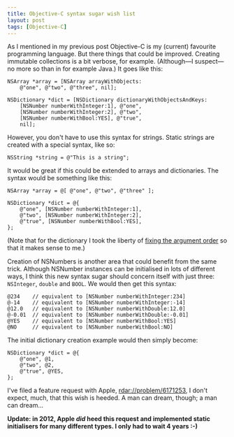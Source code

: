```yaml
---
title: Objective-C syntax sugar wish list
layout: post
tags: [Objective-C]
---
```


As I mentioned in my previous post Objective-C is my (current) favourite
programming language. But there things that could be improved. Creating
immutable collections is a bit verbose, for example. (Although&mdash;I
suspect&mdash;no more so than in for example Java.) It goes like this:

    NSArray *array = [NSArray arrayWithObjects:
        @"one", @"two", @"three", nil];

    NSDictionary *dict = [NSDictionary dictionaryWithObjectsAndKeys:
        [NSNumber numberWithInteger:1], @"one",
        [NSNumber numberWithInteger:2], @"two",
        [NSNumber numberWithBool:YES], @"true",
        nil];

However, you don't have to use this syntax for strings. Static strings are
created with a special syntax, like so:

    NSString *string = @"This is a string";

It would be great if this could be extended to arrays and dictionaries. The
syntax would be something like this:

    NSArray *array = @[ @"one", @"two", @"three" ];

    NSDictionary *dict = @{
        @"one", [NSNumber numberWithInteger:1],
        @"two", [NSNumber numberWithInteger:2],
        @"true", [NSNumber numberWithBool:YES],
    };

(Note that for the dictionary I took the liberty of [fixing the argument order](/articles/2008/objective-c-feature-request.html) so that it makes sense to me.)

Creation of NSNumbers is another area that could benefit from the same
trick. Although NSNumber instances can be initialised in lots of different
ways, I think this new syntax sugar should concern itself with just three:
`NSInteger`, `double` and `BOOL`. We would
then get this syntax:

    @234    // equivalent to [NSNumber numberWithInteger:234]
    @-14    // equivalent to [NSNumber numberWithInteger:-14]
    @12.0   // equivalent to [NSNumber numberWithDouble:12.0]
    @-0.01  // equivalent to [NSNumber numberWithDouble:-0.01]
    @YES    // equivalent to [NSNumber numberWithBool:YES]
    @NO     // equivalent to [NSNumber numberWithBool:NO]

The initial dictionary creation example would then simply become:

    NSDictionary *dict = @{
        @"one", @1,
        @"two", @2,
        @"true", @YES,
    };

I've filed a feature request with Apple, <rdar://problem/6171253>, I don't
expect, much, that this wish is heeded. A man can dream, though; a man can
dream...

**Update: in 2012, Apple *did* heed this request and implemented static initialisers for
many different types. I only had to wait 4 years :-)**
